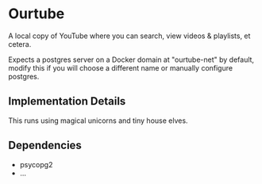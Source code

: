 # Ourtube

A local copy of YouTube where you can search, view videos & playlists, et cetera.

Expects a postgres server on a Docker domain at "ourtube-net" by default, modify this if you will choose a different name or manually configure postgres.

## Implementation Details

This runs using magical unicorns and tiny house elves.

## Dependencies

 - psycopg2
 - ...
